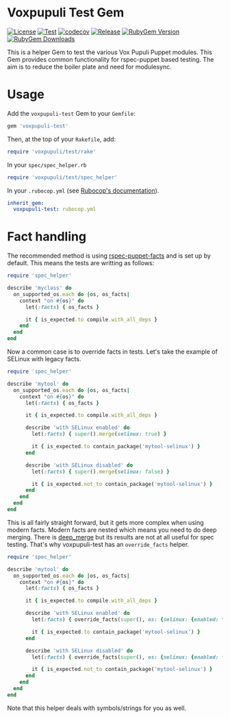 # Voxpupuli Test Gem

[![License](https://img.shields.io/github/license/voxpupuli/voxpupuli-test.svg)](https://github.com/voxpupuli/voxpupuli-test/blob/master/LICENSE)
[![Test](https://github.com/voxpupuli/voxpupuli-test/actions/workflows/test.yml/badge.svg)](https://github.com/voxpupuli/voxpupuli-test/actions/workflows/test.yml)
[![codecov](https://codecov.io/gh/voxpupuli/voxpupuli-test/branch/master/graph/badge.svg?token=Mypkl78hvK)](https://codecov.io/gh/voxpupuli/voxpupuli-test)
[![Release](https://github.com/voxpupuli/voxpupuli-test/actions/workflows/release.yml/badge.svg)](https://github.com/voxpupuli/voxpupuli-test/actions/workflows/release.yml)
[![RubyGem Version](https://img.shields.io/gem/v/voxpupuli-test.svg)](https://rubygems.org/gems/voxpupuli-test)
[![RubyGem Downloads](https://img.shields.io/gem/dt/voxpupuli-test.svg)](https://rubygems.org/gems/voxpupuli-test)

This is a helper Gem to test the various Vox Pupuli Puppet modules. This Gem provides common functionality for rspec-puppet based testing. The aim is to reduce the boiler plate and need for modulesync.

# Usage
Add the `voxpupuli-test` Gem to your `Gemfile`:

```ruby
gem 'voxpupuli-test'
```

Then, at the top of your `Rakefile`, add:

```ruby
require 'voxpupuli/test/rake'
```

In your `spec/spec_helper.rb`

```ruby
require 'voxpupuli/test/spec_helper'
```

In your `.rubocop.yml` (see [Rubocop's documentation](https://docs.rubocop.org/rubocop/configuration.html#inheriting-configuration-from-a-dependency-gem)).

```yaml
inherit_gem:
  voxpupuli-test: rubocop.yml
```

# Fact handling

The recommended method is using [rspec-puppet-facts](https://github.com/mcanevet/rspec-puppet-facts) and is set up by default. This means the tests are writting as follows:

```ruby
require 'spec_helper'

describe 'myclass' do
  on_supported_os.each do |os, os_facts|
    context "on #{os}" do
      let(:facts) { os_facts }

      it { is_expected.to compile.with_all_deps }
    end
  end
end
```

Now a common case is to override facts in tests. Let's take the example of SELinux with legacy facts.

```ruby
require 'spec_helper'

describe 'mytool' do
  on_supported_os.each do |os, os_facts|
    context "on #{os}" do
      let(:facts) { os_facts }

      it { is_expected.to compile.with_all_deps }

      describe 'with SELinux enabled' do
        let(:facts) { super().merge(selinux: true) }

        it { is_expected.to contain_package('mytool-selinux') }
      end

      describe 'with SELinux disabled' do
        let(:facts) { super().merge(selinux: false) }

        it { is_expected.not_to contain_package('mytool-selinux') }
      end
    end
  end
end
```

This is all fairly straight forward, but it gets more complex when using modern facts. Modern facts are nested which means you need to do deep merging. There is [deep_merge](https://rubygems.org/gems/deep_merge) but its results are not at all useful for spec testing. That's why voxpupuli-test has an `override_facts` helper.

```ruby
require 'spec_helper'

describe 'mytool' do
  on_supported_os.each do |os, os_facts|
    context "on #{os}" do
      let(:facts) { os_facts }

      it { is_expected.to compile.with_all_deps }

      describe 'with SELinux enabled' do
        let(:facts) { override_facts(super(), os: {selinux: {enabled: true}}) }

        it { is_expected.to contain_package('mytool-selinux') }
      end

      describe 'with SELinux disabled' do
        let(:facts) { override_facts(super(), os: {selinux: {enabled: false}}) }

        it { is_expected.not_to contain_package('mytool-selinux') }
      end
    end
  end
end
```

Note that this helper deals with symbols/strings for you as well.
